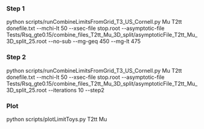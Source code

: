 ### Step 1
python scripts/runCombineLimitsFromGrid_T3_US_Cornell.py Mu T2tt donefile.txt --mchi-lt 50 --xsec-file stop.root --asymptotic-file Tests/Rsq_gte0.15/combine_files_T2tt_Mu_3D_split/asymptoticFile_T2tt_Mu_3D_split_25.root --no-sub --mg-geq 450 --mg-lt 475

### Step 2
python scripts/runCombineLimitsFromGrid_T3_US_Cornell.py Mu T2tt donefile.txt --mchi-lt 50 --xsec-file stop.root --asymptotic-file Tests/Rsq_gte0.15/combine_files_T2tt_Mu_3D_split/asymptoticFile_T2tt_Mu_3D_split_25.root --iterations 10 --step2

### Plot
python scripts/plotLimitToys.py T2tt Mu